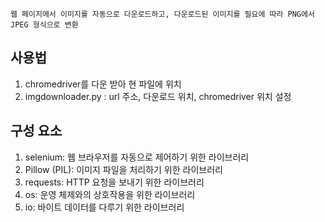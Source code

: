```
웹 페이지에서 이미지를 자동으로 다운로드하고, 다운로드된 이미지를 필요에 따라 PNG에서 JPEG 형식으로 변환
```

## 사용법
1. chromedriver를 다운 받아 현 파일에 위치
2. imgdownloader.py : url 주소, 다운로드 위치, chromedriver 위치 설정

## 구성 요소
1. selenium: 웹 브라우저를 자동으로 제어하기 위한 라이브러리
2. Pillow (PIL): 이미지 파일을 처리하기 위한 라이브러리
3. requests: HTTP 요청을 보내기 위한 라이브러리
4. os: 운영 체제와의 상호작용을 위한 라이브러리
5. io: 바이트 데이터를 다루기 위한 라이브러리

